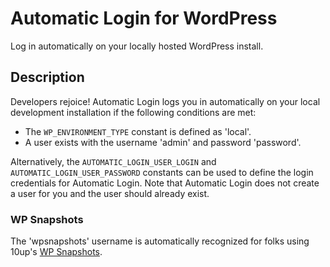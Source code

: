 # Automatic Login for WordPress

Log in automatically on your locally hosted WordPress install.

## Description

Developers rejoice! Automatic Login logs you in automatically on your local development installation if the following conditions are met:

- The `WP_ENVIRONMENT_TYPE` constant is defined as 'local'.
- A user exists with the username 'admin' and password 'password'.

Alternatively, the `AUTOMATIC_LOGIN_USER_LOGIN` and `AUTOMATIC_LOGIN_USER_PASSWORD` constants can be used to define the login credentials for Automatic Login. Note that Automatic Login does not create a user for you and the user should already exist.

### WP Snapshots

The 'wpsnapshots' username is automatically recognized for folks using 10up's [WP Snapshots](https://github.com/10up/wpsnapshots).
